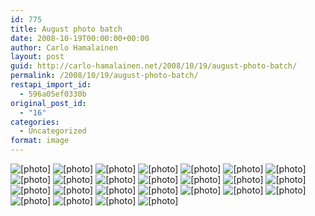 ```yaml
---
id: 775
title: August photo batch
date: 2008-10-19T00:00:00+00:00
author: Carlo Hamalainen
layout: post
guid: http://carlo-hamalainen.net/2008/10/19/august-photo-batch/
permalink: /2008/10/19/august-photo-batch/
restapi_import_id:
  - 596a05ef0330b
original_post_id:
  - "16"
categories:
  - Uncategorized
format: image
---
```


<img border="0" src="/s3/oldblog/blogdata/medium/2008-08-30%2B%2B09-41-08.jpg?w=1100&ssl=1" alt="[photo]" data-recalc-dims="1" />

<img border="0" src="/s3/oldblog/blogdata/medium/2008-08-30%2B%2B09-41-29.jpg?w=1100&ssl=1" alt="[photo]" data-recalc-dims="1" /> 

<img border="0" src="/s3/oldblog/blogdata/medium/2008-08-30%2B%2B09-44-39.jpg?w=1100&ssl=1" alt="[photo]" data-recalc-dims="1" /> 

<img border="0" src="/s3/oldblog/blogdata/medium/2008-08-30%2B%2B09-44-53.jpg?w=1100&ssl=1" alt="[photo]" data-recalc-dims="1" /> 

<img border="0" src="/s3/oldblog/blogdata/medium/2008-08-30%2B%2B09-45-08.jpg?w=1100&ssl=1" alt="[photo]" data-recalc-dims="1" /> 

<img border="0" src="/s3/oldblog/blogdata/medium/2008-08-30%2B%2B09-47-49.jpg?w=1100&ssl=1" alt="[photo]" data-recalc-dims="1" /> 

<img border="0" src="/s3/oldblog/blogdata/medium/2008-08-30%2B%2B09-50-08.jpg?w=1100&ssl=1" alt="[photo]" data-recalc-dims="1" /> 

<img border="0" src="/s3/oldblog/blogdata/medium/2008-08-30%2B%2B10-07-29.jpg?w=1100&ssl=1" alt="[photo]" data-recalc-dims="1" /> 

<img border="0" src="/s3/oldblog/blogdata/medium/2008-08-30%2B%2B10-07-53.jpg?w=1100&ssl=1" alt="[photo]" data-recalc-dims="1" /> 

<img border="0" src="/s3/oldblog/blogdata/medium/2008-08-30%2B%2B10-09-30.jpg?w=1100&ssl=1" alt="[photo]" data-recalc-dims="1" /> 

<img border="0" src="/s3/oldblog/blogdata/medium/2008-08-30%2B%2B10-10-42.jpg?w=1100&ssl=1" alt="[photo]" data-recalc-dims="1" /> 

<img border="0" src="/s3/oldblog/blogdata/medium/2008-08-30%2B%2B10-10-47.jpg?w=1100&ssl=1" alt="[photo]" data-recalc-dims="1" /> 

<img border="0" src="/s3/oldblog/blogdata/medium/2008-08-30%2B%2B10-12-01.jpg?w=1100&ssl=1" alt="[photo]" data-recalc-dims="1" /> 

<img border="0" src="/s3/oldblog/blogdata/medium/2008-08-30%2B%2B10-15-45.jpg?w=1100&ssl=1" alt="[photo]" data-recalc-dims="1" /> 

<img border="0" src="/s3/oldblog/blogdata/medium/2008-08-30%2B%2B10-16-25.jpg?w=1100&ssl=1" alt="[photo]" data-recalc-dims="1" /> 

<img border="0" src="/s3/oldblog/blogdata/medium/2008-08-30%2B%2B10-18-47.jpg?w=1100&ssl=1" alt="[photo]" data-recalc-dims="1" /> 

<img border="0" src="/s3/oldblog/blogdata/medium/2008-08-30%2B%2B10-19-08.jpg?w=1100&ssl=1" alt="[photo]" data-recalc-dims="1" /> 

<img border="0" src="/s3/oldblog/blogdata/medium/2008-08-30%2B%2B10-23-11.jpg?w=1100&ssl=1" alt="[photo]" data-recalc-dims="1" /> 

<img border="0" src="/s3/oldblog/blogdata/medium/2008-08-30%2B%2B10-25-56.jpg?w=1100&ssl=1" alt="[photo]" data-recalc-dims="1" /> 

<img border="0" src="/s3/oldblog/blogdata/medium/2008-08-30%2B%2B10-26-06.jpg?w=1100&ssl=1" alt="[photo]" data-recalc-dims="1" /> 

<img border="0" src="/s3/oldblog/blogdata/medium/2008-08-30%2B%2B10-35-35.jpg?w=1100&ssl=1" alt="[photo]" data-recalc-dims="1" /> 

<img border="0" src="/s3/oldblog/blogdata/medium/2008-08-30%2B%2B10-50-12.jpg?w=1100&ssl=1" alt="[photo]" data-recalc-dims="1" /> 

<img border="0" src="/s3/oldblog/blogdata/medium/2008-08-30%2B%2B11-05-31.jpg?w=1100&ssl=1" alt="[photo]" data-recalc-dims="1" /> 

<img border="0" src="/s3/oldblog/blogdata/medium/2008-08-30%2B%2B11-06-33.jpg?w=1100&ssl=1" alt="[photo]" data-recalc-dims="1" /> 

<img border="0" src="/s3/oldblog/blogdata/medium/2008-08-30%2B%2B11-06-37.jpg?w=1100&ssl=1" alt="[photo]" data-recalc-dims="1" />
